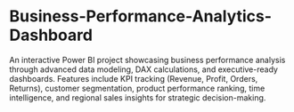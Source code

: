 # Business-Performance-Analytics-Dashboard
An interactive Power BI project showcasing business performance analysis through advanced data modeling, DAX calculations, and executive-ready dashboards. Features include KPI tracking (Revenue, Profit, Orders, Returns), customer segmentation, product performance ranking, time intelligence, and regional sales insights for strategic decision-making.
